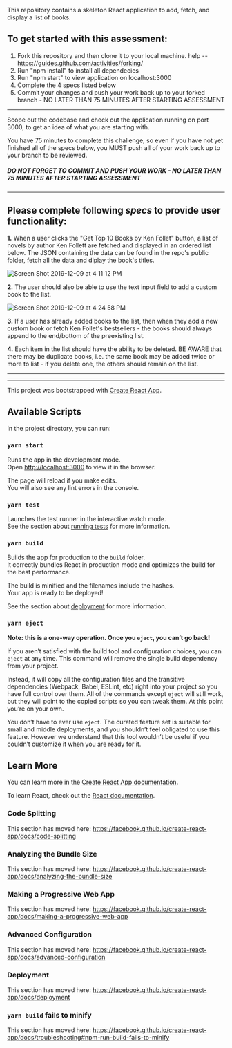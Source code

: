 This repository contains a skeleton React application to add, fetch, and display a list of books. 

## To get started with this assessment: 

1. Fork this repository and then clone it to your local machine. help -- https://guides.github.com/activities/forking/
2. Run "npm install" to install all dependecies
3. Run "npm start" to view application on localhost:3000
4. Complete the 4 specs listed below
5. Commit your changes and push your work back up to your forked branch - NO LATER THAN 75 MINUTES AFTER STARTING ASSESSMENT

-----------

Scope out the codebase and check out the application running on port 3000, to get an idea of what you are starting with. 

You have 75 minutes to complete this challenge, so even if you have not yet finished all of the specs below, you MUST push all of your work back up to your branch to be reviewed.

##### DO NOT FORGET TO COMMIT AND PUSH YOUR WORK - NO LATER THAN 75 MINUTES AFTER STARTING ASSESSMENT

-----------

## Please complete following *specs* to provide user functionality: 

**1.** When a user clicks the "Get Top 10 Books by Ken Follet" button, a list of novels by author Ken Follett are fetched and displayed in an ordered list below. The JSON containing the data can be found in the repo's public folder, fetch all the data and diplay the book's titles. 

![Screen Shot 2019-12-09 at 4 11 12 PM](https://user-images.githubusercontent.com/33639722/70474081-eefe8000-1a9f-11ea-854c-96f8e536fef4.png)


**2.** The user should also be able to use the text input field to add a custom book to the list.

![Screen Shot 2019-12-09 at 4 24 58 PM](https://user-images.githubusercontent.com/33639722/70474498-b7dc9e80-1aa0-11ea-9b88-aca3714f15ca.png)


**3.** If a user has already added books to the list, then when they add a new custom book or fetch Ken Follet's bestsellers - the books should always append to the end/bottom of the preexisting list.

**4.** Each item in the list should have the ability to be deleted. BE AWARE that there may be duplicate books, i.e. the same book may be added twice or more to list - if you delete one, the others should remain on the list.





-------------------
-------------------













This project was bootstrapped with [Create React App](https://github.com/facebook/create-react-app).

## Available Scripts

In the project directory, you can run:

### `yarn start`

Runs the app in the development mode.<br />
Open [http://localhost:3000](http://localhost:3000) to view it in the browser.

The page will reload if you make edits.<br />
You will also see any lint errors in the console.

### `yarn test`

Launches the test runner in the interactive watch mode.<br />
See the section about [running tests](https://facebook.github.io/create-react-app/docs/running-tests) for more information.

### `yarn build`

Builds the app for production to the `build` folder.<br />
It correctly bundles React in production mode and optimizes the build for the best performance.

The build is minified and the filenames include the hashes.<br />
Your app is ready to be deployed!

See the section about [deployment](https://facebook.github.io/create-react-app/docs/deployment) for more information.

### `yarn eject`

**Note: this is a one-way operation. Once you `eject`, you can’t go back!**

If you aren’t satisfied with the build tool and configuration choices, you can `eject` at any time. This command will remove the single build dependency from your project.

Instead, it will copy all the configuration files and the transitive dependencies (Webpack, Babel, ESLint, etc) right into your project so you have full control over them. All of the commands except `eject` will still work, but they will point to the copied scripts so you can tweak them. At this point you’re on your own.

You don’t have to ever use `eject`. The curated feature set is suitable for small and middle deployments, and you shouldn’t feel obligated to use this feature. However we understand that this tool wouldn’t be useful if you couldn’t customize it when you are ready for it.

## Learn More

You can learn more in the [Create React App documentation](https://facebook.github.io/create-react-app/docs/getting-started).

To learn React, check out the [React documentation](https://reactjs.org/).

### Code Splitting

This section has moved here: https://facebook.github.io/create-react-app/docs/code-splitting

### Analyzing the Bundle Size

This section has moved here: https://facebook.github.io/create-react-app/docs/analyzing-the-bundle-size

### Making a Progressive Web App

This section has moved here: https://facebook.github.io/create-react-app/docs/making-a-progressive-web-app

### Advanced Configuration

This section has moved here: https://facebook.github.io/create-react-app/docs/advanced-configuration

### Deployment

This section has moved here: https://facebook.github.io/create-react-app/docs/deployment

### `yarn build` fails to minify

This section has moved here: https://facebook.github.io/create-react-app/docs/troubleshooting#npm-run-build-fails-to-minify
